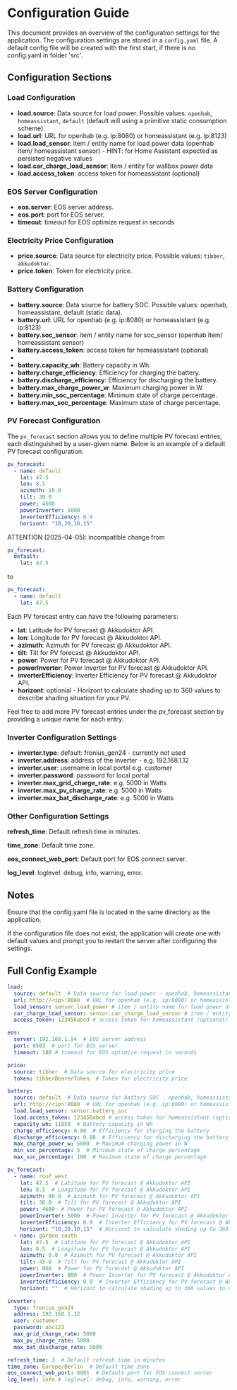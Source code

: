 # Configuration Guide

This document provides an overview of the configuration settings for the application. The configuration settings are stored in a `config.yaml` file.
A default config file will be created with the first start, if there is no config.yaml in folder 'src'.

## Configuration Sections

### Load Configuration

- **load.source**: Data source for load power. Possible values: `openhab`, `homeassistant`, `default` (default will using a primitive static consumption scheme).
- **load.url**: URL for openhab (e.g. ip:8080) or homeassistant (e.g. ip:8123)
- **load.load_sensor**: item / entity name for load power data (openhab item/ homeassistant sensor) - HINT: for Home Assistant expected as persisted negative values
- **load.car_charge_load_sensor**: item / entity for wallbox power data
- **load.access_token**: access token for homeassistant (optional)

### EOS Server Configuration

- **eos.server**: EOS server address.
- **eos.port**: port for EOS server.
- **timeout**: timeout for EOS optimize request in seconds

### Electricity Price Configuration

- **price.source**: Data source for electricity price. Possible values: `tibber`, `akkudoktor`.
- **price.token**: Token for electricity price.

### Battery Configuration
- **battery.source**: Data source for battery SOC. Possible values: openhab, homeassistant, default (static data).
- **battery.url**: URL for openhab (e.g. ip:8080) or homeassistant (e.g. ip:8123)
- **battery.soc_sensor**: item / entity name for soc_sensor (openhab item/ homeassistant sensor)
- **battery.access_token**: access token for homeassistant (optional)
- 
- **battery.capacity_wh**: Battery capacity in Wh.
- **battery.charge_efficiency**: Efficiency for charging the battery.
- **battery.discharge_efficiency**: Efficiency for discharging the battery.
- **battery.max_charge_power_w**: Maximum charging power in W.
- **battery.min_soc_percentage**: Minimum state of charge percentage.
- **battery.max_soc_percentage**: Maximum state of charge percentage.

### PV Forecast Configuration

The `pv_forecast` section allows you to define multiple PV forecast entries, each distinguished by a user-given name. Below is an example of a default PV forecast configuration:

```yaml
pv_forecast:
  - name: default
    lat: 47.5
    lon: 8.5
    azimuth: 10.0
    tilt: 30.0
    power: 4600
    powerInverter: 5000
    inverterEfficiency: 0.9
    horizont: "10,20,10,15"
```

ATTENTION (2025-04-05): incompatible change from 

```yaml
pv_forecast:
  default:
    lat: 47.5
```
to
```yaml
pv_forecast:
  - name: default
    lat: 47.5
```

Each PV forecast entry can have the following parameters:

- **lat**: Latitude for PV forecast @ Akkudoktor API.
- **lon**: Longitude for PV forecast @ Akkudoktor API.
- **azimuth**: Azimuth for PV forecast @ Akkudoktor API.
- **tilt**: Tilt for PV forecast @ Akkudoktor API.
- **power**: Power for PV forecast @ Akkudoktor API.
- **powerInverter**: Power Inverter for PV forecast @ Akkudoktor API.
- **inverterEfficiency**: Inverter Efficiency for PV forecast @ Akkudoktor API.
- **horizont**: optionial - Horizont to calculate shading up to 360 values to describe shading situation for your PV.

Feel free to add more PV forecast entries under the pv_forecast section by providing a unique name for each entry.

### Inverter Configuration Settings

- **inverter.type**: default: fronius_gen24 - currently not used
- **inverter.address**: address of the inverter - e.g. 192.168.1.12
- **inverter.user**: username in local portal e.g. customer
- **inverter.password**: password for local portal
- **inverter.max_grid_charge_rate**: e.g. 5000 in Watts
- **inverter.max_pv_charge_rate**: e.g. 5000 in Watts
- **inverter.max_bat_discharge_rate**: e.g. 5000 in Watts

### Other Configuration Settings

**refresh_time**: Default refresh time in minutes.

**time_zone**: Default time zone.

**eos_connect_web_port**: Default port for EOS connect server.

**log_level**: loglevel: debug, info, warning, error.

## Notes
Ensure that the config.yaml file is located in the same directory as the application.

If the configuration file does not exist, the application will create one with default values and prompt you to restart the server after configuring the settings.

## Full Config Example

```yaml
load:
  source: default  # Data source for load power - openhab, homeassistant, default (static data)
  url: http://<ip>:8080  # URL for openhab (e.g. ip:8080) or homeassistant (e.g. ip:8123)
  load_sensor: sensor.load_power # item / entity name for load power data (openhab item/ homeassitant sensor)
  car_charge_load_sensor: sensor.car_charge_load_sensor # item / entity for wallbox power data
  access_token: 123456abcd # access token for homeassistant (optional)

eos:
  server: 192.168.1.94  # EOS server address
  port: 8503  # port for EOS server
  timeout: 180 # timeout for EOS optimize request in seconds

price:
  source: tibber  # Data source for electricity price
  token: tibberBearerToken  # Token for electricity price

battery:
  source: default  # Data source for battery SOC - openhab, homeassistant, default (static data)
  url: http://<ip>:8080  # URL for openhab (e.g. ip:8080) or homeassistant (e.g. ip:8123)
  load.load_sensor: sensor.battery_soc
  load.access_token: 123456abcd # access token for homeassistant (optional)
  capacity_wh: 11059  # Battery capacity in Wh
  charge_efficiency: 0.88  # Efficiency for charging the battery
  discharge_efficiency: 0.88  # Efficiency for discharging the battery
  max_charge_power_w: 5000  # Maximum charging power in W
  min_soc_percentage: 5  # Minimum state of charge percentage
  max_soc_percentage: 100  # Maximum state of charge percentage

pv_forecast:
  - name: roof_west
    lat: 47.5  # Latitude for PV forecast @ Akkudoktor API
    lon: 8.5  # Longitude for PV forecast @ Akkudoktor API
    azimuth: 90.0  # Azimuth for PV forecast @ Akkudoktor API
    tilt: 30.0  # Tilt for PV forecast @ Akkudoktor API
    power: 4600  # Power for PV forecast @ Akkudoktor API
    powerInverter: 5000  # Power Inverter for PV forecast @ Akkudoktor API
    inverterEfficiency: 0.9  # Inverter Efficiency for PV forecast @ Akkudoktor API
    horizont: "10,20,10,15"  # Horizont to calculate shading up to 360 values to describe shading situation for your PV
  - name: garden_south
    lat: 47.5  # Latitude for PV forecast @ Akkudoktor API
    lon: 8.5  # Longitude for PV forecast @ Akkudoktor API
    azimuth: 0.0  # Azimuth for PV forecast @ Akkudoktor API
    tilt: 45.0  # Tilt for PV forecast @ Akkudoktor API
    power: 860  # Power for PV forecast @ Akkudoktor API
    powerInverter: 800  # Power Inverter for PV forecast @ Akkudoktor API
    inverterEfficiency: 0.9  # Inverter Efficiency for PV forecast @ Akkudoktor API
    horizont: ""  # Horizont to calculate shading up to 360 values to describe shading situation for your PV

inverter:
  type: fronius_gen24
  address: 192.168.1.12
  user: customer
  password: abc123
  max_grid_charge_rate: 5000
  max_pv_charge_rate: 5000
  max_bat_discharge_rate: 5000

refresh_time: 3  # Default refresh time in minutes
time_zone: Europe/Berlin  # Default time zone
eos_connect_web_port: 8081  # Default port for EOS connect server
log_level: info # loglevel: debug, info, warning, error
```